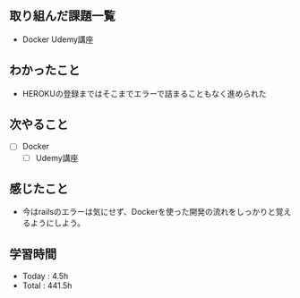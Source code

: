 ## 取り組んだ課題一覧

- Docker Udemy講座

## わかったこと
- HEROKUの登録まではそこまでエラーで詰まることもなく進められた

## 次やること

- [ ] Docker
    - [ ] Udemy講座

## 感じたこと
- 今はrailsのエラーは気にせず、Dockerを使った開発の流れをしっかりと覚えるようにしよう。

## 学習時間

- Today : 4.5h
- Total : 441.5h